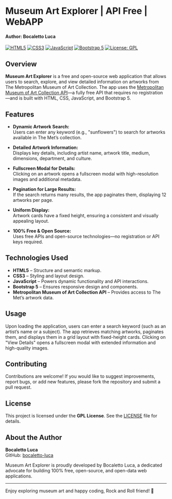 # Museum Art Explorer | API Free | WebAPP
#### Author: Bocaletto Luca  

[![HTML5](https://img.shields.io/badge/HTML5-E34F26.svg?style=flat)](https://developer.mozilla.org/en-US/docs/Web/HTML)
[![CSS3](https://img.shields.io/badge/CSS3-1572B6.svg?style=flat)](https://developer.mozilla.org/en-US/docs/Web/CSS)
[![JavaScript](https://img.shields.io/badge/JavaScript-F7DF1E.svg?style=flat)](https://developer.mozilla.org/en-US/docs/Web/JavaScript)
[![Bootstrap 5](https://img.shields.io/badge/Bootstrap-7952B3.svg?style=flat)](https://getbootstrap.com/)
[![License: GPL](https://img.shields.io/badge/License-GPL-blue.svg)](LICENSE)

## Overview  

**Museum Art Explorer** is a free and open-source web application that allows users to search, explore, and view detailed information on artworks from The Metropolitan Museum of Art Collection. The app uses the [Metropolitan Museum of Art Collection API](https://metmuseum.github.io/)—a fully free API that requires no registration—and is built with HTML, CSS, JavaScript, and Bootstrap 5.

## Features  

- **Dynamic Artwork Search:**  
  Users can enter any keyword (e.g., "sunflowers") to search for artworks available in The Met’s collection.  

- **Detailed Artwork Information:**  
  Displays key details, including artist name, artwork title, medium, dimensions, department, and culture.  

- **Fullscreen Modal for Details:**  
  Clicking on an artwork opens a fullscreen modal with high-resolution images and additional metadata.  

- **Pagination for Large Results:**  
  If the search returns many results, the app paginates them, displaying 12 artworks per page.  

- **Uniform Display:**  
  Artwork cards have a fixed height, ensuring a consistent and visually appealing layout.  

- **100% Free & Open Source:**  
  Uses free APIs and open-source technologies—no registration or API keys required.  

## Technologies Used  

- **HTML5** – Structure and semantic markup.  
- **CSS3** – Styling and layout design.  
- **JavaScript** – Powers dynamic functionality and API interactions.  
- **Bootstrap 5** – Ensures responsive design and components.  
- **Metropolitan Museum of Art Collection API** – Provides access to The Met’s artwork data.  

## Usage  

Upon loading the application, users can enter a search keyword (such as an artist’s name or a subject). The app retrieves matching artworks, paginates them, and displays them in a grid layout with fixed-height cards. Clicking on "View Details" opens a fullscreen modal with extended information and high-quality images.  

## Contributing  

Contributions are welcome! If you would like to suggest improvements, report bugs, or add new features, please fork the repository and submit a pull request.

## License  

This project is licensed under the **GPL License**. See the [LICENSE](LICENSE) file for details.

## About the Author  

**Bocaletto Luca**  
GitHub: [bocaletto-luca](https://github.com/bocaletto-luca)  

Museum Art Explorer is proudly developed by Bocaletto Luca, a dedicated advocate for building 100% free, open-source, and open-data web applications.

---

Enjoy exploring museum art and happy coding, Rock and Roll friend! 🚀
